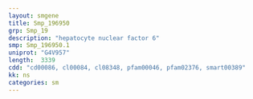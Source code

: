 ```yaml
---
layout: smgene
title: Smp_196950
grp: Smp_19
description: "hepatocyte nuclear factor 6"
smp: Smp_196950.1
uniprot: "G4V957"
length:  3339
cdd: "cd00086, cl00084, cl08348, pfam00046, pfam02376, smart00389"
kk: ns
categories: sm
---
```

